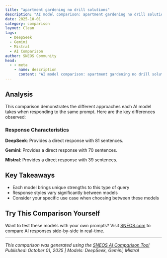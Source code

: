 ```yaml
---
title: "apartment gardening no drill solutions"
description: "AI model comparison: apartment gardening no drill solutions..."
date: 2025-10-01
category: comparison
layout: Clean
tags:
  - DeepSeek
  - Gemini
  - Mistral
  - AI Comparison
author: SNEOS Community
head:
  - - meta
    - name: description
      content: "AI model comparison: apartment gardening no drill solutions..."
---
```


<ChatComparison
  title="apartment gardening no drill solutions"
  prompt="apartment gardening no drill solutions"
  :responses='{"DeepSeek": "Of course! Apartment gardening without drilling is all about being creative with existing spaces and using clever, damage-free solutions. The key is to work with **weight, tension, and adhesive** designed for rentals.\n\nHere is a comprehensive guide to no-drill apartment gardening solutions, categorized by space.\n\n---\n\n### 1. Windows \u0026 Glass Doors (The Sunlight Hubs)\n\nThis is your prime real estate for plants that need good light.\n\n* **Tension Rods:** An absolute game-changer.\n * **How:** Install a sturdy tension rod inside the window frame. You can hang lightweight pots with S-hooks or use it to support a hanging rod for trailing plants like pothos or philodendron.\n * **Best For:** Herb gardens in small pots, air plants, trailing vines.\n * **Pro Tip:** Get a rod that\u0027s slightly longer than the measurement for a super secure fit. Test it before loading it up with plants.\n\n* **Suction Cup Hangers:** Modern ones are much stronger than they used to be.\n * **How:** Clean the glass thoroughly with rubbing alcohol, moisten the suction cup, and press firmly. Start with one lightweight plant to build confidence.\n * **Best For:** Single, small to medium pots. Great for a single spider plant or a small fern in a bathroom window.\n * **Pro Tip:** Look for suction cups with a locking lever for extra security.\n\n* **Window Sill Shelves:** If you have a ledge, maximize it.\n * **How:** Use a ready-made window shelf that sits on the sill, or create a custom tiered shelf with stackable crates or stands that don\u0027t require mounting.\n * **Best For:** Seed starting, succulents, a collection of small potted herbs.\n\n---\n\n### 2. Walls (The Vertical Gardens)\n\nTurn a blank wall into a lush, living tapestry without a single hole.\n\n* **Adhesive Hooks \u0026 Strips:** Your best friends. **Command\u2122 Strips** are the gold standard.\n * **How:** Use the heavy-duty varieties that hold 3 lbs (1.4 kg) or more. Stick them directly to the wall or to the back of a lightweight shelf bracket. You can hang individual pots or install a full, lightweight shelf.\n * **Best For:** Hanging individual pots, mounting lightweight wall planters, or creating a small floating shelf for a few plants.\n * **Pro Tip:** Always follow the weight limits precisely and ensure the surface is clean and dry before application.\n\n* **Wall-Mounted Fabric Organizers \u0026 Hanging Pocket Planters:**\n * **How:** These often come with a rod or grommets at the top. Hang them from a tension rod mounted in a doorway or on a blank wall using strong adhesive hooks.\n * **Best For:** Shallow-rooted plants and herbs. Strawberries, succulents, lettuce, and herbs thrive in these.\n * **Pro Tip:** Line the pockets with a plastic bag (with drainage holes poked in it) to prevent moisture from damaging your wall.\n\n* **Lean-To Ladder Shelves:**\n * **How:** A freestanding wooden or metal ladder shelf leans against the wall, providing multiple tiers for plants without any hardware.\n * **Best For:** Creating a large, statement plant display in a corner. Perfect for a mix of plant sizes and light needs (put high-light plants at the top).\n\n* **Magnetic Shelves (for metal surfaces):**\n * **How:** If you have a metal door, beam, or filing cabinet, incredibly strong magnetic hooks and shelves can hold a surprising amount of weight.\n * **Best For:** Small pots, propagating cuttings in glass jars, adding a touch of green to office spaces.\n\n---\n\n### 3. Floors \u0026 Corners (The Statement Spaces)\n\nUse your floor space wisely without it feeling cluttered.\n\n* **Tiered Plant Stands:** The classic solution.\n * **How:** A freestanding, multi-tiered stand allows you to group many plants in a small footprint, creating a lush, layered look.\n * **Best For:** Grouping plants with similar light and water needs. Excellent for balconies or bright living room corners.\n\n* **Carts \u0026 Rolling Islands:**\n * **How:** A rolling cart (like the classic IKEA RASKOG) is incredibly versatile. You can move your plants to follow the sun throughout the day.\n * **Best For:** A mobile herb garden, heavy potted plants, or giving your plants a \u0022sun bath\u0022 tour of the apartment.\n\n* **Hanging from the Ceiling... Without Drilling!**\n * **How:** This is the advanced technique. Use a **Ceiling Hook Adhesive** (like a Command\u2122 Ceiling Hook). **Crucially, you must follow the weight limit exactly and only use it on smooth, painted drywall.** Test it with a weight heavier than your plant for 24 hours.\n * **Best For:** A single, lightweight to medium macram\u00E9 hanger. This is best for low-traffic areas where no one will bump into it.\n\n---\n\n### 4. Railings \u0026 Balconies (The Outdoor Extensions)\n\nEven a small balcony can become a productive garden.\n\n* **Railing Planters:**\n * **How:** These are planters with a built-in bracket that hooks directly over the top of your balcony railing. They are secure and require no tools.\n * **Best For:** Deep-rooted vegetables like cherry tomatoes, peppers, flowers, and herbs.\n\n* **Freestanding Vertical Planters:**\n * **How:** Structures like the \u0022GreenStalk\u0022 planter or fabric pocket towers are self-supporting and hold a large number of plants in a tiny footprint.\n * **Best For:** Maximizing yield in a small space. Great for salads, herbs, and strawberries.\n\n---\n\n### Pro Tips for a Successful No-Drill Garden:\n\n1. **Mind the Weight:** Wet soil and ceramic pots are heavy. Always err on the side of caution with weight limits for adhesives and shelves.\n2. **Protect Your Surfaces:** Always use saucers or plastic liners under pots to protect windowsills, floors, and furniture from water damage.\n3. **Embrace Lightweight Pots:** Switch to plastic, fiberglass, or felt pots instead of ceramic or terracotta to make hanging and shelving much easier and safer.\n4. **Check Your Light:** Just because you *can* hang a plant somewhere doesn\u0027t mean it\u0027s the right spot light-wise. Match the plant to the location\u0027s sunlight.\n5. **Start Small:** Build your confidence by starting with a few lightweight plants on a tension rod or adhesive hook before creating a large, complex display.\n\nBy using these solutions, you can create a beautiful, thriving garden that respects your rental agreement and leaves your security deposit intact. Happy gardening", "Gemini": "Okay, let\u0027s explore some no-drill apartment gardening solutions! This is a very common need, as most landlords frown upon drilling holes in walls, ceilings, or balconies. We\u0027ll cover different types of plants, locations, and creative ideas.\n\n**1. Vertical Gardening (Wall-Mounted WITHOUT Drilling):**\n\n* **Command Strips/Hooks:** These are your best friend! They come in various sizes and weight limits. Choose the appropriate size and weight for your plant containers.\n * **For Lightweight Plants (herbs, succulents, small leafy greens):** Use smaller Command strips to hang lightweight plastic or resin pots. Look for pots specifically designed with a keyhole or hook on the back for easy hanging.\n * **For Heavier Plants (larger herbs, trailing plants):** Opt for Command hooks designed for heavier weights. Consider using multiple hooks for extra support, and always test the weight capacity *before* hanging your plants.\n * **Important:** Follow the Command Strip instructions carefully. Clean the wall surface well with rubbing alcohol before applying, and press firmly for the recommended time. Allow the adhesive to cure before hanging anything.\n* **Over-the-Door Organizers/Shoe Racks:** Hang lightweight plants from the pockets or loops of these organizers. Line the pockets with plastic to prevent leaks.\n* **Tension Rods:** Install a tension rod in a window frame or between two walls. Hang lightweight plants from S-hooks attached to the rod.\n* **Leaning Shelves or Ladders:** A decorative ladder or leaning shelf can provide multiple tiers for displaying plants. These are readily available at most home goods stores.\n* **Freestanding Vertical Planters:** These are designed to sit on the floor and provide multiple levels for plants. Many are designed to look like living walls without needing wall mounting.\n\n**2. Window Gardening:**\n\n* **Window Boxes (Clamped or Suction-Cupped):** Look for window boxes that attach to the windowsill using clamps or suction cups. These are specifically designed for apartment dwellers. Choose a size that fits your window and consider the weight capacity.\n* **Hanging Baskets (From the Window Frame - NO Drilling!):** If your window frame has a slight overhang or lip, you might be able to use S-hooks to hang lightweight baskets. *Carefully* assess the stability and weight capacity. This is best for lightweight plants only.\n* **Window Shelves (Suction-Cup Mounted):** These shelves attach directly to the window using strong suction cups. Perfect for succulents, cacti, and other sun-loving plants.\n\n**3. Balcony Gardening:**\n\n* **Railing Planters:** These planters hook over the balcony railing. Choose planters that fit securely and won\u0027t tip over. Make sure they\u0027re made of a durable, weather-resistant material.\n* **Floor-Standing Planters:** Use a variety of pots, containers, and raised garden beds placed directly on the balcony floor. Consider using plant dollies with wheels to make moving heavy pots easier.\n* **Hanging Baskets (From the Balcony Railing):** Hang baskets from the railing using sturdy hooks.\n* **Privacy Screens with Integrated Planters:** Some privacy screens have built-in planters, offering both greenery and privacy.\n\n**4. Indoor Gardening (Floor and Tabletop):**\n\n* **Traditional Pots and Containers:** The simplest solution! Choose a variety of sizes, shapes, and materials to suit your plants and d\u00E9cor.\n* **Self-Watering Pots:** Great for busy gardeners, as they help regulate moisture levels.\n* **Terrariums:** A beautiful and low-maintenance way to grow plants in a contained environment.\n* **Aquaponics:** A system that combines raising aquatic animals and hydroponics to grow plants.\n* **Hydroponics Kits:** A method of growing plants without soil, using nutrient-rich water solutions.\n* **Grow Lights:** If you don\u0027t have enough natural light, invest in some grow lights to supplement. LED grow lights are energy-efficient and provide the right spectrum of light for plant growth. Consider clamp-on or floor-standing grow lights to avoid drilling.\n\n**5. Key Considerations \u0026 Tips:**\n\n* **Weight is Critical:** Always factor in the weight of the pot, soil, and mature plant when choosing your hanging or mounting method. Overestimating is always better than underestimating.\n* **Sunlight:** Assess the amount of sunlight your apartment receives and choose plants that thrive in those conditions. East-facing windows get morning sun, west-facing windows get afternoon sun, south-facing windows get the most sun, and north-facing windows get the least.\n* **Watering:** Consider the watering needs of your plants and choose pots with drainage holes if necessary. Use saucers to catch excess water.\n* **Waterproofing:** Protect your floors and walls from water damage by using waterproof liners in your pots and containers.\n* **Soil:** Use a good-quality potting mix that is appropriate for your plants.\n* **Maintenance:** Regularly check your plants for pests and diseases, and prune them as needed.\n* **Landlord Approval:** While you\u0027re avoiding drilling, it\u0027s still a good idea to check with your landlord about their policies on plants and balconies. Some may have restrictions on the size or type of plants allowed.\n* **Safety:** Ensure hanging planters and window boxes are securely attached to prevent them from falling.\n\n**Creative Ideas:**\n\n* **Repurpose Items:** Use old jars, cans, or even shoes as planters.\n* **Macrame Plant Hangers:** A stylish way to hang plants from existing hooks or rods (no drilling!).\n* **Create a \u0022Living Screen\u0022:** Use a lattice screen (no drilling!) and hang lightweight plants from it to create a beautiful and functional privacy screen.\n\nBy combining these no-drill solutions and creative ideas, you can create a thriving apartment garden without damaging your walls or violating your lease agreement. Happy gardening!\n", "Mistral": "If you\u0027re looking to start an apartment garden without drilling holes or making permanent changes, here are some no-drill solutions to consider:\n\n### 1. **Window Sill Gardening**\n- **Suction Cup Planters:** These planters stick to windows using suction cups, allowing you to grow herbs, small vegetables, or flowers without drilling.\n- **Window Boxes:** Some window boxes come with hooks that can be hung over the window sill or attached with adhesive strips.\n\n### 2. **Freestanding Planters**\n- **Pots and Planters:** Use a variety of pots and planters that can be placed on the floor, tables, or shelves. Choose lightweight materials like plastic or fabric pots for easy moving.\n- **Tiered Plant Stands:** These stands can hold multiple pots and are perfect for small spaces.\n\n### 3. **Hanging Planters**\n- **Over-the-Door Hooks:** Use over-the-door hooks to hang plants from doors.\n- **Command Hooks:** These adhesive hooks can be used to hang lightweight planters from walls or ceilings.\n- **Macrame Plant Hangers:** These can be hung from curtain rods or other existing fixtures.\n\n### 4. **Vertical Gardening**\n- **Ladder Shelves:** Use a ladder shelf to create a vertical garden. You can place pots on each step.\n- **Pocket Planters:** These are fabric or plastic pockets that can be hung from curtain rods or other fixtures.\n- **Trellises:** Use freestanding trellises for climbing plants like ivy or beans.\n\n### 5. **Balcony Gardening**\n- **Rail Planters:** These planters can be hung over the balcony railing using hooks or clamps.\n- **Freestanding Balcony Planters:** These are designed to sit on the balcony floor and can be moved around easily.\n\n### 6. **Indoor Gardening**\n- **Grow Lights:** Use grow lights to provide the necessary light for indoor plants, especially if your apartment doesn\u0027t get much natural light.\n- **Hydroponic Systems:** These systems can be set up on tables or shelves and don\u0027t require soil, making them clean and easy to manage.\n\n### 7. **DIY Solutions**\n- **Repurposed Furniture:** Use old bookshelves, dressers, or even shoe racks to create a vertical garden.\n- **Crate Gardens:** Stack wooden crates to create a tiered garden that can be placed anywhere in your apartment.\n\n### 8. **Adhesive Solutions**\n- **Adhesive Shelves:** Use adhesive shelves to create a vertical garden on your walls. These shelves can hold small pots and are easy to install and remove.\n- **Adhesive Hooks:** Use adhesive hooks to hang lightweight planters from walls or ceilings.\n\n### 9. **Floor Gardens**\n- **Large Pots:** Use large pots that can be placed directly on the floor. These are great for larger plants like small trees or bushes.\n- **Garden Beds:** Use raised garden beds that can be placed on the floor. These are perfect for growing vegetables or flowers.\n\n### 10. **Kitchen Gardening**\n- **Countertop Gardens:** Use small pots or trays to grow herbs and small vegetables on your kitchen counter.\n- **Hanging Herb Gardens:** Use adhesive hooks or over-the-door hooks to hang herb pots in your kitchen.\n\nBy using these no-drill solutions, you can create a beautiful and functional garden in your apartment without making any permanent changes. Enjoy your green space!"}' 
  published-date="17:55"
/>

## Analysis

This comparison demonstrates the different approaches each AI model takes when responding to the same prompt. Here are the key differences observed:

### Response Characteristics

**DeepSeek**: Provides a direct response with 81 sentences. 

**Gemini**: Provides a direct response with 70 sentences. 

**Mistral**: Provides a direct response with 39 sentences. 

## Key Takeaways

- Each model brings unique strengths to this type of query
- Response styles vary significantly between models
- Consider your specific use case when choosing between these models

## Try This Comparison Yourself

Want to test these models with your own prompts? Visit [SNEOS.com](https://sneos.com) to compare AI responses side-by-side in real-time.

---

*This comparison was generated using the [SNEOS AI Comparison Tool](https://sneos.com)*
*Published: October 01, 2025 | Models: DeepSeek, Gemini, Mistral*
